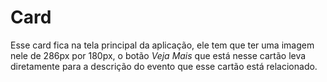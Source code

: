 # Card

Esse card fica na tela principal da aplicação, ele tem que ter uma imagem nele de 286px por 180px, o botão *Veja Mais* que está nesse cartão leva diretamente para a descrição do evento que esse cartão está relacionado.